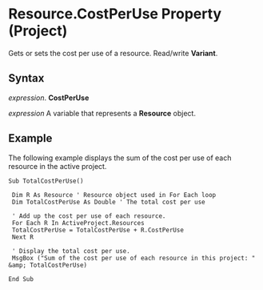 
# Resource.CostPerUse Property (Project)

Gets or sets the cost per use of a resource. Read/write  **Variant**.


## Syntax

 _expression_. **CostPerUse**

 _expression_ A variable that represents a **Resource** object.


## Example

The following example displays the sum of the cost per use of each resource in the active project.


```
Sub TotalCostPerUse() 
 
 Dim R As Resource ' Resource object used in For Each loop 
 Dim TotalCostPerUse As Double ' The total cost per use 
 
 ' Add up the cost per use of each resource. 
 For Each R In ActiveProject.Resources 
 TotalCostPerUse = TotalCostPerUse + R.CostPerUse 
 Next R 
 
 ' Display the total cost per use. 
 MsgBox ("Sum of the cost per use of each resource in this project: " &amp; TotalCostPerUse) 
 
End Sub
```

